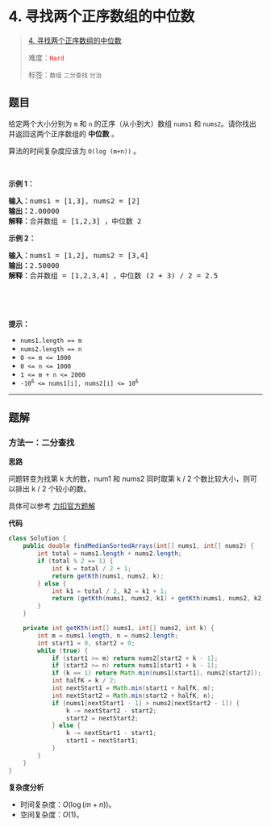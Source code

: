 # 4. 寻找两个正序数组的中位数

> [4. 寻找两个正序数组的中位数](https://leetcode.cn/problems/median-of-two-sorted-arrays/)
>
> 难度：<font color=red>`Hard`</font>
>
> 标签：`数组` `二分查找` `分治`

## 题目

<p>给定两个大小分别为 <code>m</code> 和 <code>n</code> 的正序（从小到大）数组&nbsp;<code>nums1</code> 和&nbsp;<code>nums2</code>。请你找出并返回这两个正序数组的 <strong>中位数</strong> 。</p>

<p>算法的时间复杂度应该为 <code>O(log (m+n))</code> 。</p>

<p>&nbsp;</p>

<p><strong>示例 1：</strong></p>

<pre>
<strong>输入：</strong>nums1 = [1,3], nums2 = [2]
<strong>输出：</strong>2.00000
<strong>解释：</strong>合并数组 = [1,2,3] ，中位数 2
</pre>

<p><strong>示例 2：</strong></p>

<pre>
<strong>输入：</strong>nums1 = [1,2], nums2 = [3,4]
<strong>输出：</strong>2.50000
<strong>解释：</strong>合并数组 = [1,2,3,4] ，中位数 (2 + 3) / 2 = 2.5
</pre>

<p>&nbsp;</p>

<p>&nbsp;</p>

<p><strong>提示：</strong></p>

<ul>
	<li><code>nums1.length == m</code></li>
	<li><code>nums2.length == n</code></li>
	<li><code>0 &lt;= m &lt;= 1000</code></li>
	<li><code>0 &lt;= n &lt;= 1000</code></li>
	<li><code>1 &lt;= m + n &lt;= 2000</code></li>
	<li><code>-10<sup>6</sup> &lt;= nums1[i], nums2[i] &lt;= 10<sup>6</sup></code></li>
</ul>


--------------------

## 题解

### 方法一：二分查找

**思路**

问题转变为找第 k 大的数，num1 和 nums2 同时取第 k / 2 个数比较大小，则可以排出 k / 2 个较小的数。

具体可以参考 [力扣官方题解](https://leetcode.cn/problems/median-of-two-sorted-arrays/solutions/258842/xun-zhao-liang-ge-you-xu-shu-zu-de-zhong-wei-s-114)


**代码**

```java
class Solution {
    public double findMedianSortedArrays(int[] nums1, int[] nums2) {
        int total = nums1.length + nums2.length;
        if (total % 2 == 1) {
            int k = total / 2 + 1;
            return getKth(nums1, nums2, k);
        } else {
            int k1 = total / 2, k2 = k1 + 1;
            return (getKth(nums1, nums2, k1) + getKth(nums1, nums2, k2)) / 2.0;
        }
    }

    private int getKth(int[] nums1, int[] nums2, int k) {
        int m = nums1.length, n = nums2.length;
        int start1 = 0, start2 = 0;
        while (true) {
            if (start1 >= m) return nums2[start2 + k - 1];
            if (start2 >= n) return nums1[start1 + k - 1];
            if (k == 1) return Math.min(nums1[start1], nums2[start2]);
            int halfK = k / 2;
            int nextStart1 = Math.min(start1 + halfK, m);
            int nextStart2 = Math.min(start2 + halfK, n);
            if (nums1[nextStart1 - 1] > nums2[nextStart2 - 1]) {
                k -= nextStart2 - start2;
                start2 = nextStart2;
            } else {
                k -= nextStart1 - start1;
                start1 = nextStart1;
            }
        }
    }
}
```

**复杂度分析**

- 时间复杂度：$O(\log (m+n))$。
- 空间复杂度：$O(1)$。
